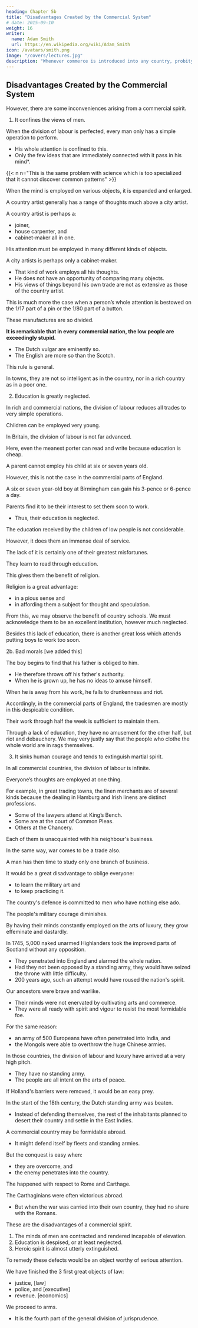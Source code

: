 ```yaml
---
heading: Chapter 5b
title: "Disadvantages Created by the Commercial System"
# date: 2015-09-10
weight: 16
writer:
  name: Adam Smith
  url: https://en.wikipedia.org/wiki/Adam_Smith
icon: /avatars/smith.png
image: "/covers/lectures.jpg"
description: "Whenever commerce is introduced into any country, probity and punctuality always accompany it"
---
```




## Disadvantages Created by the Commercial System

However, there are some inconveniences arising from a commercial spirit.

1. It confines the views of men.

When the division of labour is perfected, every man only has a simple operation to perform.
- His whole attention is confined to this.
- Only the few ideas that are immediately connected with it pass in his mind*.

{{< n n="This is the same problem with science which is too specialized that it cannot discover common patterns" >}}


When the mind is employed on various objects, it is expanded and enlarged.

A country artist generally has a range of thoughts much above a city artist.

A country artist is perhaps a:
- joiner,
- house carpenter, and
- cabinet-maker all in one.

His attention must be employed in many different kinds of objects.

A city artists is perhaps only a cabinet-maker.
- That kind of work employs all his thoughts.
- He does not have an opportunity of comparing many objects.
- His views of things beyond his own trade are not as extensive as those of the country artist.

This is much more the case when a person’s whole attention is bestowed on the 1/17 part of a pin or the 1/80 part of a button.

These manufactures are so divided.

**It is remarkable that in every commercial nation, the low people are exceedingly stupid.**
- The Dutch vulgar are eminently so.
- The English are more so than the Scotch.

This rule is general.

In towns, they are not so intelligent as in the country, nor in a rich country as in a poor one.


2. Education is greatly neglected.

In rich and commercial nations, the division of labour reduces all trades to very simple operations.

Children can be employed very young.

In Britain, the division of labour is not far advanced.

Here, even the meanest porter can read and write because education is cheap.

A parent cannot employ his child at six or seven years old.

However, this is not the case in the commercial parts of England.

A six or seven year-old boy at Birmingham can gain his 3-pence or 6-pence a day.

Parents find it to be their interest to set them soon to work.
- Thus, their education is neglected.

The education received by the children of low people is not considerable.

However, it does them an immense deal of service.

The lack of it is certainly one of their greatest misfortunes.

They learn to read through education.

This gives them the benefit of religion.

Religion is a great advantage:
- in a pious sense and
- in affording them a subject for thought and speculation.

From this, we may observe the benefit of country schools.
We must acknowledge them to be an excellent institution, however much neglected.

Besides this lack of education, there is another great loss which attends putting boys to work too soon.

2b. Bad morals [we added this]

The boy begins to find that his father is obliged to him.
- He therefore throws off his father's authority.
- When he is grown up, he has no ideas to amuse himself.

When he is away from his work, he falls to drunkenness and riot.

Accordingly, in the commercial parts of England, the tradesmen are mostly in this despicable condition.

Their work through half the week is sufficient to maintain them.

Through a lack of education, they have no amusement for the other half, but riot and debauchery.
We may very justly say that the people who clothe the whole world are in rags themselves.
 

3. It sinks human courage and tends to extinguish martial spirit.

In all commercial countries, the division of labour is infinite.

Everyone’s thoughts are employed at one thing.

For example, in great trading towns, the linen merchants are of several kinds because the dealing in Hamburg and Irish linens are distinct professions.
- Some of the lawyers attend at King’s Bench.
- Some are at the court of Common Pleas.
- Others at the Chancery.

Each of them is unacquainted with his neighbour's business.

In the same way, war comes to be a trade also.

A man has then time to study only one branch of business.

It would be a great disadvantage to oblige everyone:
- to learn the military art and
- to keep practicing it.

The country's defence is committed to men who have nothing else ado.

The people's military courage diminishes.

By having their minds constantly employed on the arts of luxury, they grow effeminate and dastardly.

<!-- This is confirmed by universal experience. -->

In 1745, 5,000 naked unarmed Highlanders took the improved parts of Scotland without any opposition.
- They penetrated into England and alarmed the whole nation.
- Had they not been opposed by a standing army, they would have seized the throne with little difficulty.
- 200 years ago, such an attempt would have roused the nation's spirit.

Our ancestors were brave and warlike.
- Their minds were not enervated by cultivating arts and commerce.
- They were all ready with spirit and vigour to resist the most formidable foe.

For the same reason:
- an army of 500 Europeans have often penetrated into India, and
- the Mongols were able to overthrow the huge Chinese armies.

In those countries, the division of labour and luxury have arrived at a very high pitch.
- They have no standing army.
- The people are all intent on the arts of peace.

If Holland's barriers were removed, it would be an easy prey.

In the start of the 18th century, the Dutch standing army was beaten.
- Instead of defending themselves, the rest of the inhabitants planned to desert their country and settle in the East Indies.

A commercial country may be formidable abroad.
- It might defend itself by fleets and standing armies.

But the conquest is easy when:
- they are overcome, and
- the enemy penetrates into the country.

The happened with respect to Rome and Carthage.

The Carthaginians were often victorious abroad.
- But when the war was carried into their own country, they had no share with the Romans.

These are the disadvantages of a commercial spirit.

1. The minds of men are contracted and rendered incapable of elevation.
2. Education is despised, or at least neglected.
3. Heroic spirit is almost utterly extinguished.

To remedy these defects would be an object worthy of serious attention.

We have finished the 3 first great objects of law:
- justice, [law]
- police, and [executive]
- revenue. [economics]

We proceed to arms.
- It is the fourth part of the general division of jurisprudence.
